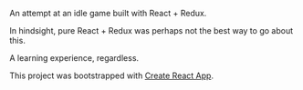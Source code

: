 An attempt at an idle game built with React + Redux.

In hindsight, pure React + Redux was perhaps not the best way to go about this.

A learning experience, regardless.

This project was bootstrapped with [Create React App](https://github.com/facebookincubator/create-react-app).